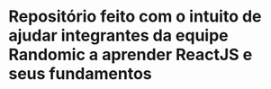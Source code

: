 # Repositório feito com o intuito de ajudar integrantes da equipe Randomic a aprender ReactJS e seus fundamentos
